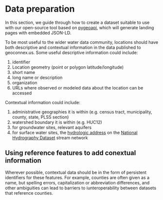 # Data preparation

In this section, we guide through how to create a dataset suitable to use with our open-source tool based on [pygeoapi](https://pygeoapi.io), which will generate landing pages with embedded JSON-LD.

To be most useful to the wider water data community, locations should have both descriptive and contextual information in the data published to geoconnex.us. Some useful descriptive information could include:

1. identifier
2. Location geometry (point or polygon latitude/longitude)
3. short name
4. long name or description 
5. organization
6. URLs where observed or modeled data about the location can be accessed


Contextual information could include:

1. administrative geographies it is within (e.g. census tract, municipality, county, state, PLSS section)
2. watershed boundary it is within (e.g. HUC12)
3. for groundwater sites, relevant aquifers
4. for surface water sites, the [hydrologic address](../hydroaddress.pdf) on the [National Hydrography Dataset](https://www.usgs.gov/national-hydrography/national-hydrography-dataset) stream network


## Using reference features to add conextual information
Wherever possible, contextual data should be in the form of persistent identifiers for these features. For example, counties are often given as a name, but spelling errors, capitalization or abbreviation differences, and other ambiguities can lead to barriers to iunteroperability between datasets that reference counties.

